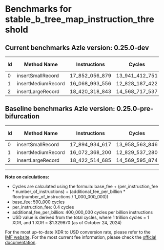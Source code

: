 # Benchmarks for stable_b_tree_map_instruction_threshold

## Current benchmarks Azle version: 0.25.0-dev

| Id  | Method Name        | Instructions   | Cycles         | USD           | USD/Million Calls | Change                                 |
| --- | ------------------ | -------------- | -------------- | ------------- | ----------------- | -------------------------------------- |
| 0   | insertSmallRecord  | 17_852_056_879 | 13_941_412_751 | $0.0185374783 | $18_537.47        | <font color="green">-42_877_738</font> |
| 1   | insertMediumRecord | 16_068_993_556 | 12_828_187_422 | $0.0170572560 | $17_057.25        | <font color="green">-3_374_644</font>  |
| 2   | insertLargeRecord  | 18_420_318_843 | 14_568_717_537 | $0.0193715866 | $19_371.58        | <font color="green">-2_195_842</font>  |

## Baseline benchmarks Azle version: 0.25.0-pre-bifurcation

| Id  | Method Name        | Instructions   | Cycles         | USD           | USD/Million Calls |
| --- | ------------------ | -------------- | -------------- | ------------- | ----------------- |
| 0   | insertSmallRecord  | 17_894_934_617 | 13_958_563_846 | $0.0185602836 | $18_560.28        |
| 1   | insertMediumRecord | 16_072_368_200 | 12_829_537_280 | $0.0170590508 | $17_059.05        |
| 2   | insertLargeRecord  | 18_422_514_685 | 14_569_595_874 | $0.0193727545 | $19_372.75        |

---

**Note on calculations:**

-   Cycles are calculated using the formula: base_fee + (per_instruction_fee \* number_of_instructions) + (additional_fee_per_billion \* floor(number_of_instructions / 1_000_000_000))
-   base_fee: 590_000 cycles
-   per_instruction_fee: 0.4 cycles
-   additional_fee_per_billion: 400_000_000 cycles per billion instructions
-   USD value is derived from the total cycles, where 1 trillion cycles = 1 XDR, and 1 XDR = $1.329670 (as of October 24, 2024)

For the most up-to-date XDR to USD conversion rate, please refer to the [IMF website](https://www.imf.org/external/np/fin/data/rms_sdrv.aspx).
For the most current fee information, please check the [official documentation](https://internetcomputer.org/docs/current/developer-docs/gas-cost#execution).
